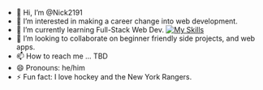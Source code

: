 - 👋 Hi, I’m @Nick2191
- 👀 I’m interested in making a career change into web development. 
- 🌱 I’m currently learning Full-Stack Web Dev.
  [![My Skills](https://skillicons.dev/icons?i=html,css,bootstrap,tailwind,js,git,nodejs,npm,express,postgres,react,vite,nextjs,discordjs,postman,vscode&theme=dark)](https://skillicons.dev)
- 💞️ I’m looking to collaborate on beginner friendly side projects, and web apps. 
- 📫 How to reach me ... TBD
- 😄 Pronouns: he/him
- ⚡ Fun fact: I love hockey and the New York Rangers.
<!---
Nick2191/Nick2191 is a ✨ special ✨ repository because its `README.md` (this file) appears on your GitHub profile.
You can click the Preview link to take a look at your changes.
--->
